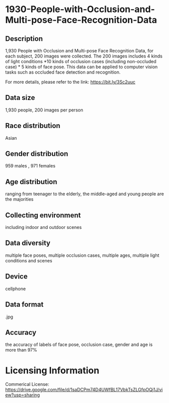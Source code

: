 # 1930-People-with-Occlusion-and-Multi-pose-Face-Recognition-Data


## Description
1,930 People with Occlusion and Multi-pose Face Recognition Data, for each subject, 200 images were collected. The 200 images includes 4 kinds of light conditions *10 kinds of occlusion cases (including non-occluded case) * 5 kinds of face pose. This data can be applied to computer vision tasks such as occluded face detection and recognition.

For more details, please refer to the link: https://bit.ly/3Sc2uuc

## Data size
1,930 people, 200 images per person

## Race distribution
Asian

## Gender distribution
959 males , 971 females

## Age distribution
ranging from teenager to the elderly, the middle-aged and young people are the majorities

## Collecting environment
including indoor and outdoor scenes

## Data diversity
multiple face poses, multiple occlusion cases, multiple ages, multiple light conditions and scenes

## Device
cellphone

## Data format
.jpg

## Accuracy
the accuracy of labels of face pose, occlusion case, gender and age is more than 97%

# Licensing Information
Commerical License: https://drive.google.com/file/d/1saDCPm74D4UWfBL17VbkTsZLGfpOQj1J/view?usp=sharing
